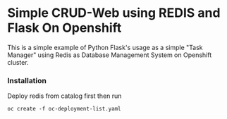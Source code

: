 # Simple CRUD-Web using REDIS and Flask On Openshift

This is a simple example of Python Flask's usage as a simple "Task Manager" using Redis as Database Management System on Openshift cluster.


### Installation

Deploy redis from catalog first then run

```
oc create -f oc-deployment-list.yaml
```
